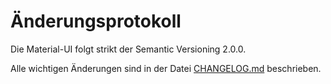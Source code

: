 # Änderungsprotokoll

<p class="description">Die Material-UI folgt strikt der Semantic Versioning 2.0.0.</p>

Alle wichtigen Änderungen sind in der Datei [CHANGELOG.md](https://github.com/mui-org/material-ui/blob/next/CHANGELOG.md) beschrieben.